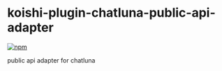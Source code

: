 # koishi-plugin-chatluna-public-api-adapter

[![npm](https://img.shields.io/npm/v/koishi-plugin-chatluna-public-api-adapter?style=flat-square)](https://www.npmjs.com/package/koishi-plugin-chatluna-public-api-adapter)

public api adapter for chatluna
